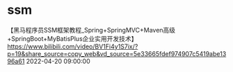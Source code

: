# ssm
【黑马程序员SSM框架教程_Spring+SpringMVC+Maven高级+SpringBoot+MyBatisPlus企业实用开发技术】 
https://www.bilibili.com/video/BV1Fi4y1S7ix/?p=19&share_source=copy_web&vd_source=5e33665fdef974907c5419abe1396a61
2022-04-20 09:00:00

